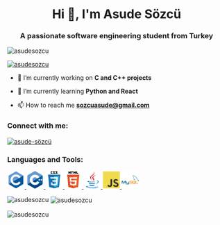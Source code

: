 <h1 align="center">Hi 👋, I'm Asude Sözcü</h1>
<h3 align="center">A passionate software engineering student from Turkey</h3>

<p align="left"> <img src="https://komarev.com/ghpvc/?username=asudesozcu&label=Profile%20views&color=0e75b6&style=flat" alt="asudesozcu" /> </p>

<p align="left"> <a href="https://github.com/ryo-ma/github-profile-trophy"><img src="https://github-profile-trophy.vercel.app/?username=asudesozcu" alt="asudesozcu" /></a> </p>

- 🔭 I’m currently working on **C and C++ projects**

- 🌱 I’m currently learning **Python and React**

- 📫 How to reach me **sozcuasude@gmail.com**

<h3 align="left">Connect with me:</h3>
<p align="left">
<a href="https://linkedin.com/in/asude-sözcü" target="blank"><img align="center" src="https://raw.githubusercontent.com/rahuldkjain/github-profile-readme-generator/master/src/images/icons/Social/linked-in-alt.svg" alt="asude-sözcü" height="30" width="40" /></a>
</p>

<h3 align="left">Languages and Tools:</h3>
<p align="left"> <a href="https://www.cprogramming.com/" target="_blank" rel="noreferrer"> <img src="https://raw.githubusercontent.com/devicons/devicon/master/icons/c/c-original.svg" alt="c" width="40" height="40"/> </a> <a href="https://www.w3schools.com/cpp/" target="_blank" rel="noreferrer"> <img src="https://raw.githubusercontent.com/devicons/devicon/master/icons/cplusplus/cplusplus-original.svg" alt="cplusplus" width="40" height="40"/> </a> <a href="https://www.w3schools.com/css/" target="_blank" rel="noreferrer"> <img src="https://raw.githubusercontent.com/devicons/devicon/master/icons/css3/css3-original-wordmark.svg" alt="css3" width="40" height="40"/> </a> <a href="https://www.w3.org/html/" target="_blank" rel="noreferrer"> <img src="https://raw.githubusercontent.com/devicons/devicon/master/icons/html5/html5-original-wordmark.svg" alt="html5" width="40" height="40"/> </a> <a href="https://www.java.com" target="_blank" rel="noreferrer"> <img src="https://raw.githubusercontent.com/devicons/devicon/master/icons/java/java-original.svg" alt="java" width="40" height="40"/> </a> <a href="https://developer.mozilla.org/en-US/docs/Web/JavaScript" target="_blank" rel="noreferrer"> <img src="https://raw.githubusercontent.com/devicons/devicon/master/icons/javascript/javascript-original.svg" alt="javascript" width="40" height="40"/> </a> <a href="https://www.mysql.com/" target="_blank" rel="noreferrer"> <img src="https://raw.githubusercontent.com/devicons/devicon/master/icons/mysql/mysql-original-wordmark.svg" alt="mysql" width="40" height="40"/> </a> </p>

<p><img align="left" src="https://github-readme-stats.vercel.app/api/top-langs?username=asudesozcu&show_icons=true&locale=en&layout=compact" alt="asudesozcu" /></p>

<p>&nbsp;<img align="center" src="https://github-readme-stats.vercel.app/api?username=asudesozcu&show_icons=true&locale=en" alt="asudesozcu" /></p>

<p><img align="center" src="https://github-readme-streak-stats.herokuapp.com/?user=asudesozcu&" alt="asudesozcu" /></p>
